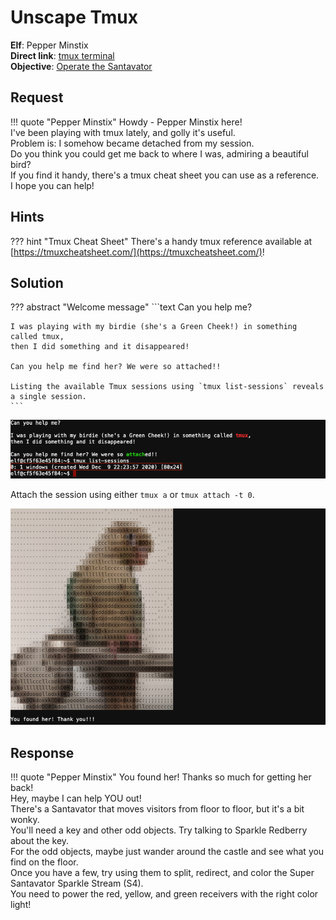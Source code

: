 # Unscape Tmux

**Elf**: Pepper Minstix<br/>
**Direct link**: [tmux terminal](https://docker2020.kringlecon.com/?challenge=tmux&id=36714a0f-9f7b-482e-9fa7-0eaa5f63db18)<br/>
**Objective**: [Operate the Santavator](../objectives/o4.md)


## Request

!!! quote "Pepper Minstix"
    Howdy - Pepper Minstix here!<br/>
    I've been playing with tmux lately, and golly it's useful.<br/>
    Problem is: I somehow became detached from my session.<br/>
    Do you think you could get me back to where I was, admiring a beautiful bird?<br/>
    If you find it handy, there's a tmux cheat sheet you can use as a reference.<br/>
    I hope you can help!


## Hints

??? hint "Tmux Cheat Sheet"
    There's a handy tmux reference available at [https://tmuxcheatsheet.com/](https://tmuxcheatsheet.com/)!


## Solution

??? abstract "Welcome message"
    ```text
    Can you help me?

    I was playing with my birdie (she's a Green Cheek!) in something called tmux,
    then I did something and it disappeared!

    Can you help me find her? We were so attached!!

    Listing the available Tmux sessions using `tmux list-sessions` reveals a single session.
    ```

![List Tmux sessions](../img/hints/h4a/terminal.png)

Attach the session using either `tmux a` or `tmux attach -t 0`.

![List Tmux sessions](../img/hints/h4a/solution.png)


## Response

!!! quote "Pepper Minstix"
    You found her! Thanks so much for getting her back!<br/>
    Hey, maybe I can help YOU out!<br/>
    There's a Santavator that moves visitors from floor to floor, but it's a bit wonky.<br/>
    You'll need a key and other odd objects. Try talking to Sparkle Redberry about the key.<br/>
    For the odd objects, maybe just wander around the castle and see what you find on the floor.<br/>
    Once you have a few, try using them to split, redirect, and color the Super Santavator Sparkle Stream (S4).<br/>
    You need to power the red, yellow, and green receivers with the right color light!
